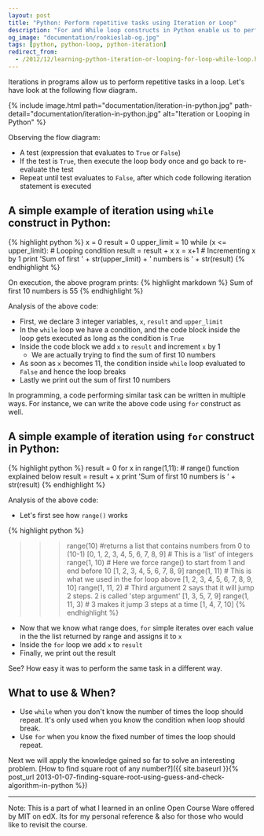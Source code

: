 ```yaml
---
layout: post
title: "Python: Perform repetitive tasks using Iteration or Loop"
description: "For and While loop constructs in Python enable us to perform repetitive tasks or help us iterate over a string or a list or any iterable object"
og_image: "documentation/rookieslab-og.jpg"
tags: [python, python-loop, python-iteration]
redirect_from:
  - /2012/12/learning-python-iteration-or-looping-for-loop-while-loop.html
---
```


Iterations in programs allow us to perform repetitive tasks in a loop. Let's have look at the following flow diagram.

{% include image.html path="documentation/iteration-in-python.jpg" path-detail="documentation/iteration-in-python.jpg" alt="Iteration or Looping in Python" %}

Observing the flow diagram:

 - A test (expression that evaluates to `True` or `False`)
 - If the test is `True`, then execute the loop body once and go back to re-evaluate the test
 - Repeat until test evaluates to `False`, after which code following iteration statement is executed

## A simple example of iteration using `while` construct in Python:

{% highlight python %}
x = 0
result = 0
upper_limit = 10
while (x <= upper_limit): # Looping condition
    result = result + x
    x = x+1 # Incrementing x by 1
print 'Sum of first ' + str(upper_limit) + ' numbers is ' + str(result)
{% endhighlight %}

On execution, the above program prints:
{% highlight markdown %}
Sum of first 10 numbers is 55
{% endhighlight %}

Analysis of the above code:

 - First, we declare 3 integer variables, `x`, `result` and `upper_limit`
 - In the `while` loop we have a condition, and the code block inside the loop gets executed as long as the condition is `True`
 - Inside the code block we add `x` to `result` and increment `x` by 1
   - We are actually trying to find the sum of first 10 numbers
 - As soon as `x` becomes 11, the condition inside `while` loop evaluated to `False` and hence the loop breaks
 - Lastly we print out the sum of first 10 numbers


In programming, a code performing similar task can be written in multiple ways.
For instance, we can write the above code using `for` construct as well.

## A simple example of iteration using `for` construct in Python:

{% highlight python %}
result = 0
for x in range(1,11): # range() function explained below
    result = result + x
print 'Sum of first 10 numbers is ' + str(result)
{% endhighlight %}

Analysis of the above code:

 - Let's first see how `range()` works

{% highlight python %}
>>> range(10) #returns a list that contains numbers from 0 to (10-1)
[0, 1, 2, 3, 4, 5, 6, 7, 8, 9]  # This is a 'list' of integers
>>> range(1, 10) # Here we force range() to start from 1 and end before 10
[1, 2, 3, 4, 5, 6, 7, 8, 9]
>>> range(1, 11) # This is what we used in the for loop above
[1, 2, 3, 4, 5, 6, 7, 8, 9, 10]
>>> range(1, 11, 2) # Third argument 2 says that it will jump 2 steps. 2 is called 'step argument'
[1, 3, 5, 7, 9]
>>> range(1, 11, 3) # 3 makes it jump 3 steps at a time
[1, 4, 7, 10]
{% endhighlight %}

 - Now that we know what range does, `for` simple iterates over each value in the the list returned by range and assigns it to `x`
 - Inside the `for` loop we add `x` to `result`
 - Finally, we print out the result

See? How easy it was to perform the same task in a different way.

## What to use & When?

 - Use `while` when you don't know the number of times the loop should repeat. It's only used when you know the condition when loop should break.
 - Use `for` when you know the fixed number of times the loop should repeat.


Next we will apply the knowledge gained so far to solve an interesting problem. [How to find square root of any number?]({{ site.baseurl }}{% post_url 2013-01-07-finding-square-root-using-guess-and-check-algorithm-in-python %})

---

Note:
This is a part of what I learned in an online Open Course Ware offered by MIT on edX.
Its for my personal reference & also for those who would like to revisit the course.
